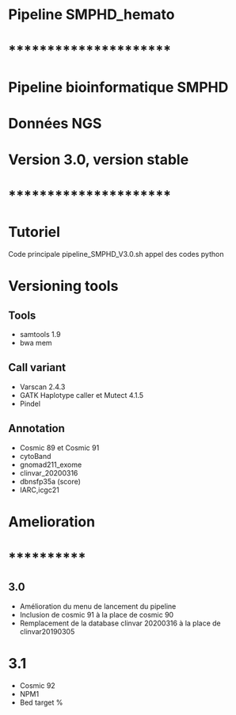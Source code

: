 # Pipeline SMPHD_hemato
# *********************
#  Pipeline bioinformatique SMPHD                 
#	Données NGS                   
#   Version 3.0, version stable
# *********************

# Tutoriel
Code principale pipeline_SMPHD_V3.0.sh
appel des codes python

# Versioning tools
## Tools
- samtools 1.9
- bwa mem  
## Call variant
- Varscan 2.4.3
- GATK Haplotype caller et Mutect 4.1.5
- Pindel
## Annotation
- Cosmic 89 et Cosmic 91
- cytoBand
- gnomad211_exome
- clinvar_20200316
- dbnsfp35a (score)
- IARC,icgc21

# Amelioration
# **********
## 3.0
- Amélioration du menu de lancement du pipeline
- Inclusion de cosmic 91 à la place de cosmic 90
- Remplacement de la database clinvar 20200316 à la place de clinvar20190305
# 3.1
- Cosmic 92
- NPM1
- Bed target %
